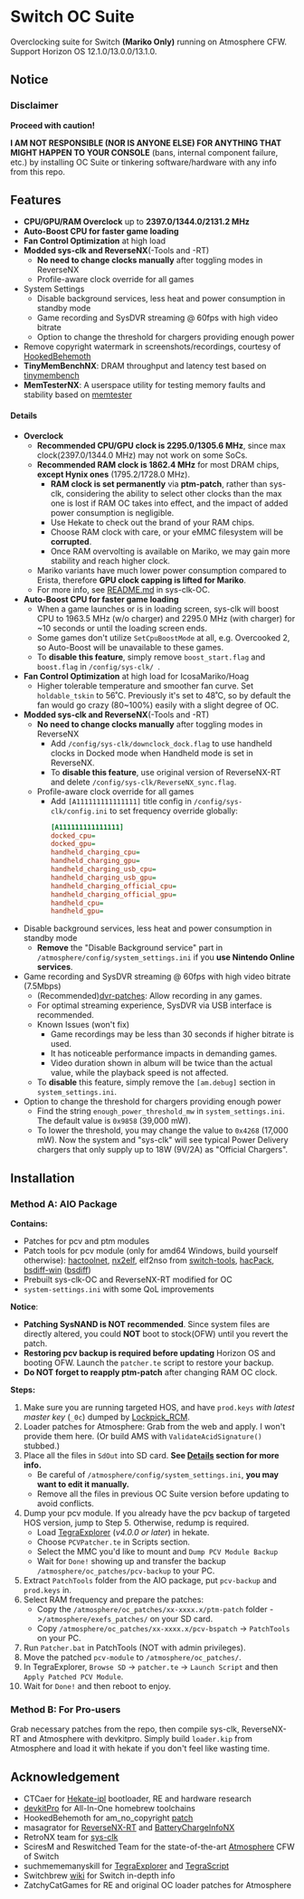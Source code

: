 # Switch OC Suite

Overclocking suite for Switch **(Mariko Only)** running on Atmosphere CFW. Support Horizon OS 12.1.0/13.0.0/13.1.0.



## Notice

### Disclaimer

**Proceed with caution!**

**I AM NOT RESPONSIBLE (NOR IS ANYONE ELSE) FOR ANYTHING THAT MIGHT HAPPEN TO YOUR CONSOLE** (bans, internal component failure, etc.) by installing OC Suite or tinkering software/hardware with any info from this repo.



## Features

- **CPU/GPU/RAM Overclock** up to **2397.0/1344.0/2131.2 MHz**
- **Auto-Boost CPU for faster game loading**
- **Fan Control Optimization** at high load
- **Modded sys-clk and ReverseNX**(-Tools and -RT)
  - **No need to change clocks manually** after toggling modes in ReverseNX
  - Profile-aware clock override for all games
- System Settings
  - Disable background services, less heat and power consumption in standby mode
  - Game recording and SysDVR streaming @ 60fps with high video bitrate
  - Option to change the threshold for chargers providing enough power
- Remove copyright watermark in screenshots/recordings, courtesy of [HookedBehemoth](https://github.com/HookedBehemoth/exefs_patches)
- **TinyMemBenchNX**: DRAM throughput and latency test based on [tinymembench](https://github.com/ssvb/tinymembench)
- **MemTesterNX**: A userspace utility for testing memory faults and stability based on [memtester](https://pyropus.ca/software/memtester/)

#### Details

- **Overclock**
  - **Recommended CPU/GPU clock is 2295.0/1305.6 MHz**, since max clock(2397.0/1344.0 MHz) may not work on some SoCs.
  - **Recommended RAM clock is 1862.4 MHz** for most DRAM chips, **except Hynix ones** (1795.2/1728.0 MHz).
    - **RAM clock is set permanently** via **ptm-patch**, rather than sys-clk, considering the ability to select other clocks than the max one is lost if RAM OC takes into effect, and the impact of added power consumption is negligible.
    - Use Hekate to check out the brand of your RAM chips.
    - Choose RAM clock with care, or your eMMC filesystem will be **corrupted**.
    - Once RAM overvolting is available on Mariko, we may gain more stability and reach higher clock.
  - Mariko variants have much lower power consumption compared to Erista, therefore **GPU clock capping is lifted for Mariko**.
  - For more info, see [README.md](https://github.com/KazushiMe/Switch-OC-Suite/tree/master/Source/sys-clk-OC) in sys-clk-OC.
- **Auto-Boost CPU for faster game loading**
    - When a game launches or is in loading screen, sys-clk will boost CPU to 1963.5 MHz (w/o charger) and 2295.0 MHz (with charger) for ~10 seconds or until the loading screen ends.
    - Some games don't utilize `SetCpuBoostMode` at all, e.g. Overcooked 2, so Auto-Boost will be unavailable to these games.
    - To **disable this feature**, simply remove `boost_start.flag` and `boost.flag` in `/config/sys-clk/ `.
- **Fan Control Optimization** at high load for IcosaMariko/Hoag
  - Higher tolerable temperature and smoother fan curve. Set `holdable_tskin` to 56˚C. Previously it's set to 48˚C, so by default the fan would go crazy (80~100%) easily with a slight degree of OC.
- **Modded sys-clk and ReverseNX**(-Tools and -RT)
  - **No need to change clocks manually** after toggling modes in ReverseNX    
    - Add `/config/sys-clk/downclock_dock.flag` to use handheld clocks in Docked mode when Handheld mode is set in ReverseNX.
    - To **disable this feature**, use original version of ReverseNX-RT and delete `/config/sys-clk/ReverseNX_sync.flag`.
  - Profile-aware clock override for all games
    - Add `[A111111111111111]` title config in `/config/sys-clk/config.ini` to set frequency override globally:
      ```ini
      [A111111111111111]
      docked_cpu=
      docked_gpu=
      handheld_charging_cpu=
      handheld_charging_gpu=
      handheld_charging_usb_cpu=
      handheld_charging_usb_gpu=
      handheld_charging_official_cpu=
      handheld_charging_official_gpu=
      handheld_cpu=
      handheld_gpu=
      ```
- Disable background services, less heat and power consumption in standby mode
  - **Remove** the "Disable Background service" part in `/atmosphere/config/system_settings.ini` if you **use Nintendo Online services**.
- Game recording and SysDVR streaming @ 60fps with high video bitrate (7.5Mbps)
  - (Recommended)[dvr-patches](https://github.com/exelix11/dvr-patches): Allow recording in any games.
  - For optimal streaming experience, SysDVR via USB interface is recommended.
  - Known Issues (won't fix)
    - Game recordings may be less than 30 seconds if higher bitrate is used.
    - It has noticeable performance impacts in demanding games.
    - Video duration shown in album will be twice than the actual value, while the playback speed is not affected.
  - To **disable** this feature, simply remove the `[am.debug]` section in `system_settings.ini`.
- Option to change the threshold for chargers providing enough power
    - Find the string `enough_power_threshold_mw` in `system_settings.ini`. The default value is `0x9858` (39,000 mW).
    - To lower the threshold, you may change the value to `0x4268` (17,000 mW). Now the system and "sys-clk" will see typical Power Delivery chargers that only supply up to 18W (9V/2A) as "Official Chargers".

## Installation

### Method A: AIO Package

**Contains:**

- Patches for pcv and ptm modules
- Patch tools for pcv module (only for amd64 Windows, build yourself otherwise):
  [hactoolnet](https://github.com/Thealexbarney/LibHac/), [nx2elf](https://github.com/shuffle2/nx2elf), elf2nso from [switch-tools](https://github.com/switchbrew/switch-tools/), [hacPack](https://github.com/The-4n/hacPack), [bsdiff-win](https://github.com/cnSchwarzer/bsdiff-win/) ([bsdiff](http://www.daemonology.net/bsdiff/))
- Prebuilt sys-clk-OC and ReverseNX-RT modified for OC
- `system-settings.ini` with some QoL improvements

**Notice**:

- **Patching SysNAND is NOT recommended**. Since system files are directly altered, you could **NOT** boot to stock(OFW) until you revert the patch.
- **Restoring pcv backup is required before updating** Horizon OS and booting OFW. Launch the `patcher.te` script to restore your backup.
- **Do NOT forget to reapply ptm-patch** after changing RAM OC clock.

**Steps:**
1. Make sure you are running targeted HOS, and have `prod.keys` *with latest master key* (`_0c`) dumped by [Lockpick_RCM](https://github.com/shchmue/Lockpick_RCM).
2. Loader patches for Atmosphere: Grab from the web and apply. I won't provide them here. (Or build AMS with `ValidateAcidSignature()` stubbed.)
3. Place all the files in `SdOut` into SD card.
   **See [Details](#details) section for more info.**
   - Be careful of `/atmosphere/config/system_settings.ini`, **you may want to edit it manually.**
   - Remove all the files in previous OC Suite version before updating to avoid conflicts.
4. Dump your pcv module.
   If you already have the pcv backup of targeted HOS version, jump to Step 5. Otherwise, redump is required.
   - Load [TegraExplorer](https://github.com/suchmememanyskill/TegraExplorer/releases/latest) (*v4.0.0 or later*) in hekate.
   - Choose `PCVPatcher.te` in Scripts section.
   - Select the MMC you'd like to mount and `Dump PCV Module Backup`
   - Wait for `Done!` showing up and transfer the backup `/atmosphere/oc_patches/pcv-backup` to your PC.
5. Extract `PatchTools` folder from the AIO package, put  `pcv-backup` and  `prod.keys` in.
6. Select RAM frequency and prepare the patches: 
   - Copy the `/atmosphere/oc_patches/xx-xxxx.x/ptm-patch` folder ->`/atmosphere/exefs_patches/` on your SD card.
   - Copy `/atmosphere/oc_patches/xx-xxxx.x/pcv-bspatch` -> `PatchTools` on your PC.
7. Run `Patcher.bat` in PatchTools (NOT with admin privileges).
8. Move the patched `pcv-module` to `/atmosphere/oc_patches/`.
9. In TegraExplorer, `Browse SD` -> `patcher.te` -> `Launch Script` and then `Apply Patched PCV Module`.
10. Wait for `Done!` and then reboot to enjoy.



### Method B: For Pro-users

Grab necessary patches from the repo, then compile sys-clk, ReverseNX-RT and Atmosphere with devkitpro.
Simply build `loader.kip` from Atmosphere and load it with hekate if you don't feel like wasting time.



## Acknowledgement

- CTCaer for [Hekate-ipl](https://github.com/CTCaer/hekate) bootloader, RE and hardware research
- [devkitPro](https://devkitpro.org/) for All-In-One homebrew toolchains
- HookedBehemoth for am_no_copyright [patch](https://github.com/HookedBehemoth/exefs_patches)
- masagrator for [ReverseNX-RT](https://github.com/masagrator/ReverseNX-RT) and [BatteryChargeInfoNX](https://github.com/masagrator/BatteryChargeInfoNX)
- RetroNX team for [sys-clk](https://github.com/retronx-team/sys-clk)
- SciresM and Reswitched Team for the state-of-the-art [Atmosphere](https://github.com/Atmosphere-NX/Atmosphere) CFW of Switch
- suchmememanyskill for [TegraExplorer](https://github.com/suchmememanyskill/TegraExplorer) and [TegraScript](https://github.com/suchmememanyskill/TegraScript)
- Switchbrew [wiki](http://switchbrew.org/wiki/) for Switch in-depth info
- ZatchyCatGames for RE and original OC loader patches for Atmosphere
